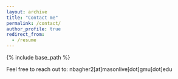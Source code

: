 ```yaml
---
layout: archive
title: "Contact me"
permalink: /contact/
author_profile: true
redirect_from:
  - /resume
---
```


{% include base_path %}


Feel free to reach out to: nbagher2[at]masonlive[dot]gmu[dot]edu